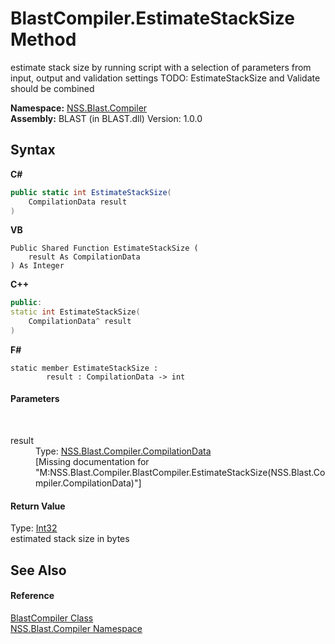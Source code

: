 # BlastCompiler.EstimateStackSize Method 
 

estimate stack size by running script with a selection of parameters from input, output and validation settings TODO: EstimateStackSize and Validate should be combined

**Namespace:**&nbsp;<a href="26a25caa-f50b-92ad-f15c-dbb9db1493ae">NSS.Blast.Compiler</a><br />**Assembly:**&nbsp;BLAST (in BLAST.dll) Version: 1.0.0

## Syntax

**C#**<br />
``` C#
public static int EstimateStackSize(
	CompilationData result
)
```

**VB**<br />
``` VB
Public Shared Function EstimateStackSize ( 
	result As CompilationData
) As Integer
```

**C++**<br />
``` C++
public:
static int EstimateStackSize(
	CompilationData^ result
)
```

**F#**<br />
``` F#
static member EstimateStackSize : 
        result : CompilationData -> int 

```


#### Parameters
&nbsp;<dl><dt>result</dt><dd>Type: <a href="52667f7e-8dc6-6543-e265-fdc90d6834fa">NSS.Blast.Compiler.CompilationData</a><br />\[Missing <param name="result"/> documentation for "M:NSS.Blast.Compiler.BlastCompiler.EstimateStackSize(NSS.Blast.Compiler.CompilationData)"\]</dd></dl>

#### Return Value
Type: <a href="https://docs.microsoft.com/dotnet/api/system.int32" target="_blank" rel="noopener noreferrer">Int32</a><br />estimated stack size in bytes

## See Also


#### Reference
<a href="20a7b82b-c1ca-32fd-17a7-d5eb376d77ee">BlastCompiler Class</a><br /><a href="26a25caa-f50b-92ad-f15c-dbb9db1493ae">NSS.Blast.Compiler Namespace</a><br />